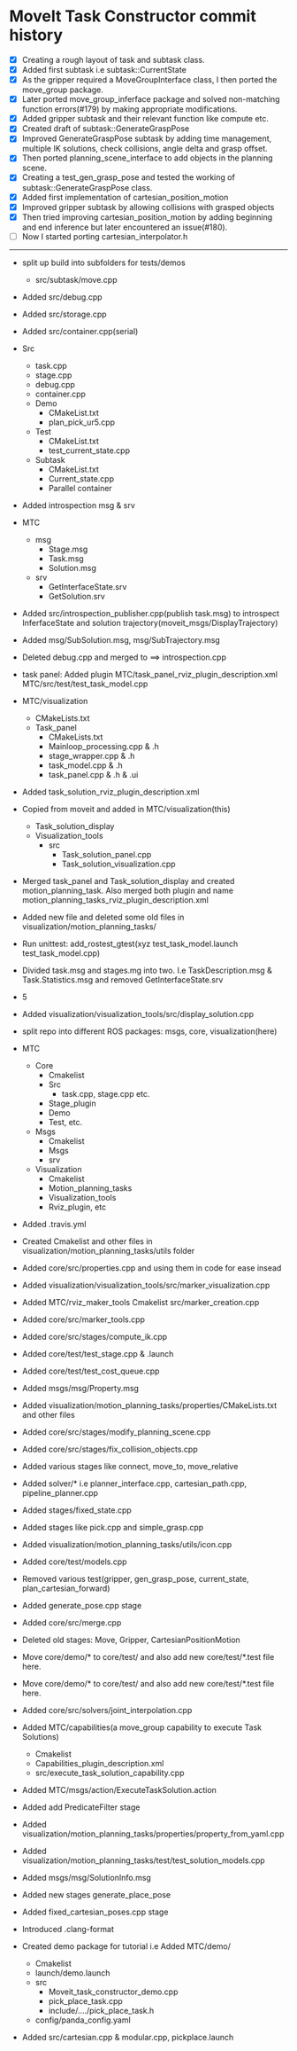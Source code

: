 # MoveIt Task Constructor commit history
- [x] Creating a rough layout of task and subtask class.
- [x] Added first subtask i.e subtask::CurrentState
- [x] As the gripper required a MoveGroupInterface class, I then ported the move_group package.
- [x] Later ported move_group_inferface package and solved non-matching function errors(#179) by making appropriate modifications.
- [x] Added gripper subtask and their relevant function like compute etc.
- [x] Created draft of subtask::GenerateGraspPose
- [x] Improved GenerateGraspPose subtask by adding time management, multiple IK solutions, check collisions, angle delta and grasp offset.
- [x] Then ported planning_scene_interface to add objects in the planning scene.
- [x] Creating a test_gen_grasp_pose and tested the working of subtask::GenerateGraspPose class.
- [x] Added first implementation of cartesian_position_motion
- [x] Improved gripper subtask by allowing collisions with grasped objects
- [x] Then tried improving cartesian_position_motion by adding beginning and end inference but later encountered an issue(#180).
- [ ] Now I started porting cartesian_interpolator.h

---
- split up build into subfolders for tests/demos
    - src/subtask/move.cpp
- Added src/debug.cpp
- Added src/storage.cpp
- Added src/container.cpp(serial)
- Src
  - task.cpp
  - stage.cpp
  - debug.cpp
  - container.cpp
  - Demo
      - CMakeList.txt
      - plan_pick_ur5.cpp
  - Test
      - CMakeList.txt
      - test_current_state.cpp
  - Subtask
      - CMakeList.txt
      - Current_state.cpp
      - Parallel container
- Added introspection msg & srv


- MTC
    - msg
        - Stage.msg
        - Task.msg
        - Solution.msg
    - srv
        - GetInterfaceState.srv
        - GetSolution.srv
- Added src/introspection_publisher.cpp(publish task.msg) to introspect InferfaceState and solution trajectory(moveit_msgs/DisplayTrajectory)
- Added msg/SubSolution.msg, msg/SubTrajectory.msg
- Deleted debug.cpp and merged to ==> introspection.cpp
- task panel: Added plugin MTC/task_panel_rviz_plugin_description.xml
MTC/src/test/test_task_model.cpp
- MTC/visualization
    - CMakeLists.txt
    - Task_panel
        - CMakeLists.txt
        - Mainloop_processing.cpp & .h
        - stage_wrapper.cpp & .h
        - task_model.cpp & .h
        - task_panel.cpp & .h & .ui
- Added task_solution_rviz_plugin_description.xml
- Copied from moveit and added in MTC/visualization(this)
    - Task_solution_display
    - Visualization_tools
        - src
            - Task_solution_panel.cpp
            - Task_solution_visualization.cpp
- Merged task_panel and Task_solution_display and created motion_planning_task. Also merged both plugin and name  motion_planning_tasks_rviz_plugin_description.xml
- Added new file and deleted some old files in visualization/motion_planning_tasks/ 
- Run unittest: add_rostest_gtest(xyz test_task_model.launch test_task_model.cpp)
- Divided task.msg and stages.mg into two. I.e TaskDescription.msg & Task.Statistics.msg and removed GetInterfaceState.srv
- 5
- Added visualization/visualization_tools/src/display_solution.cpp
- split repo into different ROS packages: msgs, core, visualization(here)
- MTC
    - Core
        - Cmakelist
        - Src
            - task.cpp, stage.cpp etc.
        - Stage_plugin
        - Demo
        - Test, etc.
    - Msgs
        - Cmakelist
        - Msgs
        - srv
    - Visualization
        - Cmakelist
        - Motion_planning_tasks
        - Visualization_tools
        - Rviz_plugin, etc
- Added .travis.yml
- Created Cmakelist and other files in visualization/motion_planning_tasks/utils folder
- Added core/src/properties.cpp and using them in code for ease insead
- Added visualization/visualization_tools/src/marker_visualization.cpp
- Added MTC/rviz_maker_tools
Cmakelist
src/marker_creation.cpp
- Added core/src/marker_tools.cpp
- Added core/src/stages/compute_ik.cpp
- Added core/test/test_stage.cpp & .launch
- Added core/test/test_cost_queue.cpp
- Added  msgs/msg/Property.msg
- Added visualization/motion_planning_tasks/properties/CMakeLists.txt and other files
- Added core/src/stages/modify_planning_scene.cpp
- Added core/src/stages/fix_collision_objects.cpp
- Added various stages like connect, move_to, move_relative
- Added solver/* i.e planner_interface.cpp, cartesian_path.cpp, pipeline_planner.cpp
- Added stages/fixed_state.cpp
- Added stages like pick.cpp and simple_grasp.cpp
- Added visualization/motion_planning_tasks/utils/icon.cpp
- Added core/test/models.cpp 
- Removed various test(gripper, gen_grasp_pose, current_state, plan_cartesian_forward)
- Added generate_pose.cpp stage
- Added core/src/merge.cpp
- Deleted old stages: Move, Gripper, CartesianPositionMotion
- Move core/demo/* to core/test/ and also add new core/test/*.test file here.
- Move core/demo/* to core/test/ and also add new core/test/*.test file here.
- Added core/src/solvers/joint_interpolation.cpp
- Added MTC/capabilities(a move_group capability to execute Task Solutions)
    - Cmakelist
    - Capabilities_plugin_description.xml
    - src/execute_task_solution_capability.cpp
- Added MTC/msgs/action/ExecuteTaskSolution.action
- Added add PredicateFilter stage
- Added visualization/motion_planning_tasks/properties/property_from_yaml.cpp
- Added visualization/motion_planning_tasks/test/test_solution_models.cpp
- Added msgs/msg/SolutionInfo.msg
- Added new stages generate_place_pose
- Added fixed_cartesian_poses.cpp stage
- Introduced .clang-format
- Created demo package for tutorial i.e Added MTC/demo/
    - Cmakelist
    - launch/demo.launch
    - src
        - Moveit_task_constructor_demo.cpp
        - pick_place_task.cpp
        - include/…./pick_place_task.h
    - config/panda_config.yaml
- Added src/cartesian.cpp & modular.cpp, pickplace.launch
